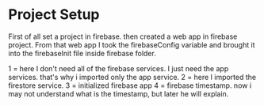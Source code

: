 # Project Setup
First of all set a project in firebase. then created a web app in firebase project. From that web app I took the firebaseConfig variable and brought it into the firebaseInit file inside firebase folder.

1 = here I don't need all of the firebase services. I just need the app services. that's why i imported only the app service.
2 = here I imported the firestore service.
3 = initialized firebase app
4 = firebase timestamp. now i may not understand what is the timestamp, but later he will explain.